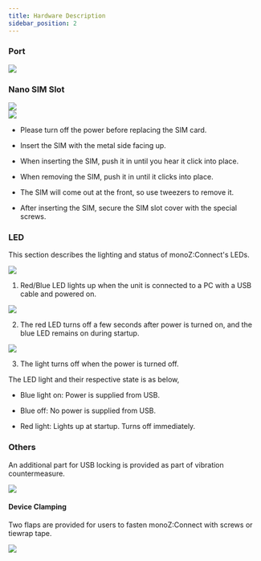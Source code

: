```yaml
---
title: Hardware Description
sidebar_position: 2
---
```


### Port

<div className="card">
   <div className="card_body">
 <img src={require('@site/static/img/monoZ-Connect-USB-Port.jpg').default} className="img-center" />
   </div>
</div>

### Nano SIM Slot

<div className="card">
    <div className="card__body">
        <div className="row">
            <div className="col col--6">
                <div>
                   <img src={require('@site/static/img/monoZ-Connect-Nano.jpg').default} className="img-center" />
                </div>
            </div>
            <div className="col col--6">
            <div>
           <img src={require('@site/static/img/monoZ-Connect-Screw.jpg').default} className="img-center" />
            </div>
            </div>
        </div>
    </div>
</div>

-	Please turn off the power before replacing the SIM card.

-	Insert the SIM with the metal side facing up.

-	When inserting the SIM, push it in until you hear it click into place.

-	When removing the SIM, push it in until it clicks into place.

-	The SIM will come out at the front, so use tweezers to remove it.

-   After inserting the SIM, secure the SIM slot cover with the special screws.

### LED
This section describes the lighting and status of monoZ:Connect's LEDs.

<div className="card">
   <div className="card_body">
 <img src={require('@site/static/img/monoZ-Connect-Status.jpg').default} className="img-center" />
   </div>
</div>


1. Red/Blue LED lights up when the unit is connected to a PC with a USB cable and powered on.
<div className="card">
   <div className="card_body">
<img src={require('@site/static/img/monoZ-Connect-Blue.jpg').default} className="img-center" />
   </div>
</div>



2. The red LED turns off a few seconds after power is turned on, and the blue LED remains on during startup.
<div className="card">
   <div className="card_body">
<img src={require('@site/static/img/monoZ-Connect-Off.jpg').default} className="img-center" />
   </div>
</div>



3. The light turns off when the power is turned off.

The LED light and their respective state is as below, 
-	Blue light on: Power is supplied from USB.

-	Blue off: No power is supplied from USB.

-	Red light: Lights up at startup. Turns off immediately.

### Others
An additional part for USB locking is provided as part of vibration countermeasure.

<div className="card">
   <div className="card_body">
<img src={require('@site/static/img/monoZ-Connect-USB-Locking.jpg').default} className="img-center" />
   </div>
</div>



#### Device Clamping

Two flaps are provided for users to fasten monoZ:Connect with screws or tiewrap tape.

<div className="card">
   <div className="card_body">
<img src={require('@site/static/img/monoZ-Connect-Clamping.jpg').default} className="img-center" />
   </div>
</div>